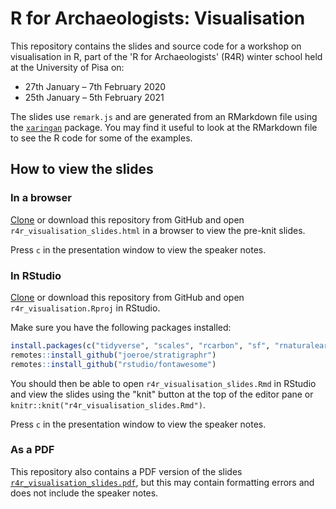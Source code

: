 # R for Archaeologists: Visualisation

This repository contains the slides and source code for a workshop on visualisation in R, part of the 'R for Archaeologists' (R4R) winter school held at the University of Pisa on:

* 27th January – 7th February 2020
* 25th January – 5th February 2021

The slides use `remark.js` and are generated from an RMarkdown file using the [`xaringan`](https://github.com/yihui/xaringan) package. 
You may find it useful to look at the RMarkdown file to see the R code for some of the examples.

## How to view the slides

### In a browser

[Clone](https://help.github.com/en/github/creating-cloning-and-archiving-repositories/cloning-a-repository) or download this repository from GitHub and open `r4r_visualisation_slides.html` in a browser to view the pre-knit slides.

Press `c` in the presentation window to view the speaker notes.

### In RStudio

[Clone](https://help.github.com/en/github/creating-cloning-and-archiving-repositories/cloning-a-repository) or download this repository from GitHub and open `r4r_visualisation.Rproj` in RStudio.

Make sure you have the following packages installed:

```r
install.packages(c("tidyverse", "scales", "rcarbon", "sf", "rnaturalearth", "tidygraph", "ggraph", "remotes", "gt"))
remotes::install_github("joeroe/stratigraphr")
remotes::install_github("rstudio/fontawesome")
```

You should then be able to open `r4r_visualisation_slides.Rmd` in RStudio and view the slides using the "knit" button at the top of the editor pane or `knitr::knit("r4r_visualisation_slides.Rmd")`.

Press `c` in the presentation window to view the speaker notes.

### As a PDF

This repository also contains a PDF version of the slides [`r4r_visualisation_slides.pdf`](r4r_visualisation_slides.pdf), but this may contain formatting errors and does not include the speaker notes.